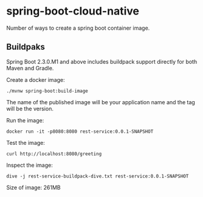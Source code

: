 # spring-boot-cloud-native

Number of ways to create a spring boot container image.

## Buildpaks

Spring Boot 2.3.0.M1 and above includes buildpack support directly for both Maven and Gradle.

Create a docker image:
```
./mvnw spring-boot:build-image
```
The name of the published image will be your application name and the tag will be the version.

Run the image:
```
docker run -it -p8080:8080 rest-service:0.0.1-SNAPSHOT
```

Test the image:
```
curl http://localhost:8080/greeting
```

Inspect the image:
```
dive -j rest-service-buildpack-dive.txt rest-service:0.0.1-SNAPSHOT
```

Size of image: 261MB
